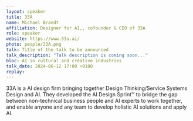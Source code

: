 ```yaml
---
layout: speaker
title: 33A
name: Michael Brandt
affiliation: Designer for AI,, cofounder & CEO of 33A
role: speaker
website: https://www.33a.ai/
photo: people/33A.png
talk: Title of the talk to be announced
talk_description: "Talk description is coming soon..."
bloc: AI in cultural and creative industries
talk_date: 2024-06-12 17:00 +0100
replay: 
---
```

33A is a AI design firm bringing together Design Thinking/Service Systems Design and AI.
They developed the AI Design Sprint™ to bridge the gap between non-technical business people and AI experts to work together, and enable anyone and any team to develop holistic AI solutions and apply AI. 

 
